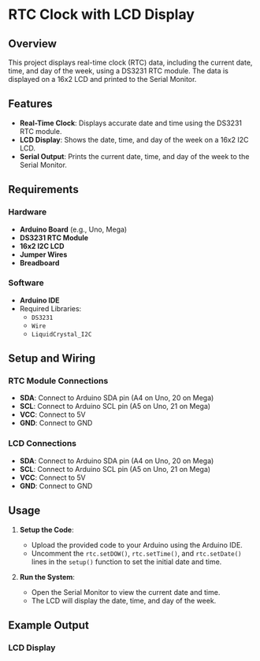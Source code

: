 # RTC Clock with LCD Display

## Overview
This project displays real-time clock (RTC) data, including the current date, time, and day of the week, using a DS3231 RTC module. The data is displayed on a 16x2 LCD and printed to the Serial Monitor.

## Features
- **Real-Time Clock**: Displays accurate date and time using the DS3231 RTC module.
- **LCD Display**: Shows the date, time, and day of the week on a 16x2 I2C LCD.
- **Serial Output**: Prints the current date, time, and day of the week to the Serial Monitor.

## Requirements

### Hardware
- **Arduino Board** (e.g., Uno, Mega)
- **DS3231 RTC Module**
- **16x2 I2C LCD**
- **Jumper Wires**
- **Breadboard**

### Software
- **Arduino IDE**
- Required Libraries:
  - `DS3231`
  - `Wire`
  - `LiquidCrystal_I2C`

## Setup and Wiring

### RTC Module Connections
- **SDA**: Connect to Arduino SDA pin (A4 on Uno, 20 on Mega)
- **SCL**: Connect to Arduino SCL pin (A5 on Uno, 21 on Mega)
- **VCC**: Connect to 5V
- **GND**: Connect to GND

### LCD Connections
- **SDA**: Connect to Arduino SDA pin (A4 on Uno, 20 on Mega)
- **SCL**: Connect to Arduino SCL pin (A5 on Uno, 21 on Mega)
- **VCC**: Connect to 5V
- **GND**: Connect to GND

## Usage
1. **Setup the Code**:
   - Upload the provided code to your Arduino using the Arduino IDE.
   - Uncomment the `rtc.setDOW()`, `rtc.setTime()`, and `rtc.setDate()` lines in the `setup()` function to set the initial date and time.

2. **Run the System**:
   - Open the Serial Monitor to view the current date and time.
   - The LCD will display the date, time, and day of the week.

## Example Output
### LCD Display
